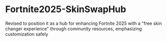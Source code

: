 # Fortnite2025-SkinSwapHub
Revised to position it as a hub for enhancing Fortnite 2025 with a "free skin changer experience" through community resources, emphasizing customization safely
